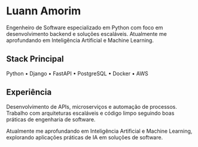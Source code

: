 # Luann Amorim

Engenheiro de Software especializado em Python com foco em desenvolvimento backend e soluções escaláveis. Atualmente me aprofundando em Inteligência Artificial e Machine Learning.

## Stack Principal

Python • Django • FastAPI • PostgreSQL • Docker • AWS

## Experiência

Desenvolvimento de APIs, microserviços e automação de processos. Trabalho com arquiteturas escaláveis e código limpo seguindo boas práticas de engenharia de software.

Atualmente me aprofundando em Inteligência Artificial e Machine Learning, explorando aplicações práticas de IA em soluções de software.
